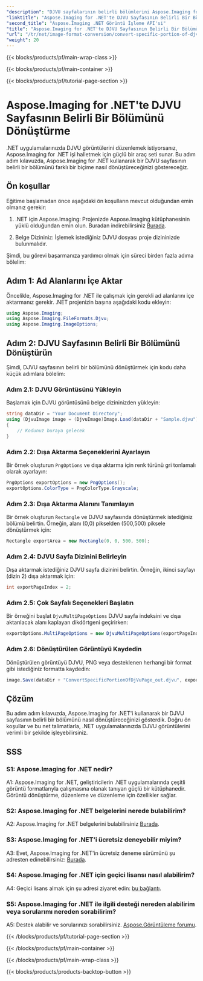 ```yaml
---
"description": "DJVU sayfalarının belirli bölümlerini Aspose.Imaging for .NET kullanarak nasıl dönüştüreceğinizi öğrenin. Adım adım kılavuzumuzu izleyin."
"linktitle": "Aspose.Imaging for .NET'te DJVU Sayfasının Belirli Bir Bölümünü Dönüştürme"
"second_title": "Aspose.Imaging .NET Görüntü İşleme API'si"
"title": "Aspose.Imaging for .NET'te DJVU Sayfasının Belirli Bir Bölümünü Dönüştürme"
"url": "/tr/net/image-format-conversion/convert-specific-portion-of-djvu-page/"
"weight": 20
---
```


{{< blocks/products/pf/main-wrap-class >}}

{{< blocks/products/pf/main-container >}}

{{< blocks/products/pf/tutorial-page-section >}}

# Aspose.Imaging for .NET'te DJVU Sayfasının Belirli Bir Bölümünü Dönüştürme

.NET uygulamalarınızda DJVU görüntülerini düzenlemek istiyorsanız, Aspose.Imaging for .NET işi halletmek için güçlü bir araç seti sunar. Bu adım adım kılavuzda, Aspose.Imaging for .NET kullanarak bir DJVU sayfasının belirli bir bölümünü farklı bir biçime nasıl dönüştüreceğinizi göstereceğiz.

## Ön koşullar

Eğitime başlamadan önce aşağıdaki ön koşulların mevcut olduğundan emin olmanız gerekir:

1. .NET için Aspose.Imaging: Projenizde Aspose.Imaging kütüphanesinin yüklü olduğundan emin olun. Buradan indirebilirsiniz [Burada](https://releases.aspose.com/imaging/net/).

2. Belge Dizininiz: İşlemek istediğiniz DJVU dosyası proje dizininizde bulunmalıdır.

Şimdi, bu görevi başarmanıza yardımcı olmak için süreci birden fazla adıma bölelim:

## Adım 1: Ad Alanlarını İçe Aktar

Öncelikle, Aspose.Imaging for .NET ile çalışmak için gerekli ad alanlarını içe aktarmanız gerekir. .NET projenizin başına aşağıdaki kodu ekleyin:

```csharp
using Aspose.Imaging;
using Aspose.Imaging.FileFormats.Djvu;
using Aspose.Imaging.ImageOptions;
```

## Adım 2: DJVU Sayfasının Belirli Bir Bölümünü Dönüştürün

Şimdi, DJVU sayfasının belirli bir bölümünü dönüştürmek için kodu daha küçük adımlara bölelim:

### Adım 2.1: DJVU Görüntüsünü Yükleyin

Başlamak için DJVU görüntüsünü belge dizininizden yükleyin:

```csharp
string dataDir = "Your Document Directory";
using (DjvuImage image = (DjvuImage)Image.Load(dataDir + "Sample.djvu"))
{
    // Kodunuz buraya gelecek
}
```

### Adım 2.2: Dışa Aktarma Seçeneklerini Ayarlayın

Bir örnek oluşturun `PngOptions` ve dışa aktarma için renk türünü gri tonlamalı olarak ayarlayın:

```csharp
PngOptions exportOptions = new PngOptions();
exportOptions.ColorType = PngColorType.Grayscale;
```

### Adım 2.3: Dışa Aktarma Alanını Tanımlayın

Bir örnek oluşturun `Rectangle` ve DJVU sayfasında dönüştürmek istediğiniz bölümü belirtin. Örneğin, alanı (0,0) pikselden (500,500) piksele dönüştürmek için:

```csharp
Rectangle exportArea = new Rectangle(0, 0, 500, 500);
```

### Adım 2.4: DJVU Sayfa Dizinini Belirleyin

Dışa aktarmak istediğiniz DJVU sayfa dizinini belirtin. Örneğin, ikinci sayfayı (dizin 2) dışa aktarmak için:

```csharp
int exportPageIndex = 2;
```

### Adım 2.5: Çok Sayfalı Seçenekleri Başlatın

Bir örneğini başlat `DjvuMultiPageOptions` DJVU sayfa indeksini ve dışa aktarılacak alanı kaplayan dikdörtgeni geçirirken:

```csharp
exportOptions.MultiPageOptions = new DjvuMultiPageOptions(exportPageIndex, exportArea);
```

### Adım 2.6: Dönüştürülen Görüntüyü Kaydedin

Dönüştürülen görüntüyü DJVU, PNG veya desteklenen herhangi bir format gibi istediğiniz formatta kaydedin:

```csharp
image.Save(dataDir + "ConvertSpecificPortionOfDjVuPage_out.djvu", exportOptions);
```

## Çözüm

Bu adım adım kılavuzda, Aspose.Imaging for .NET'i kullanarak bir DJVU sayfasının belirli bir bölümünü nasıl dönüştüreceğinizi gösterdik. Doğru ön koşullar ve bu net talimatlarla, .NET uygulamalarınızda DJVU görüntülerini verimli bir şekilde işleyebilirsiniz.

## SSS

### S1: Aspose.Imaging for .NET nedir?

A1: Aspose.Imaging for .NET, geliştiricilerin .NET uygulamalarında çeşitli görüntü formatlarıyla çalışmasına olanak tanıyan güçlü bir kütüphanedir. Görüntü dönüştürme, düzenleme ve düzenleme için özellikler sağlar.

### S2: Aspose.Imaging for .NET belgelerini nerede bulabilirim?

A2: Aspose.Imaging for .NET belgelerini bulabilirsiniz [Burada](https://reference.aspose.com/imaging/net/).

### S3: Aspose.Imaging for .NET'i ücretsiz deneyebilir miyim?

A3: Evet, Aspose.Imaging for .NET'in ücretsiz deneme sürümünü şu adresten edinebilirsiniz: [Burada](https://releases.aspose.com/).

### S4: Aspose.Imaging for .NET için geçici lisansı nasıl alabilirim?

A4: Geçici lisans almak için şu adresi ziyaret edin: [bu bağlantı](https://purchase.aspose.com/temporary-license/).

### S5: Aspose.Imaging for .NET ile ilgili desteği nereden alabilirim veya sorularımı nereden sorabilirim?

A5: Destek alabilir ve sorularınızı sorabilirsiniz. [Aspose.Görüntüleme forumu](https://forum.aspose.com/).

{{< /blocks/products/pf/tutorial-page-section >}}

{{< /blocks/products/pf/main-container >}}

{{< /blocks/products/pf/main-wrap-class >}}

{{< blocks/products/products-backtop-button >}}